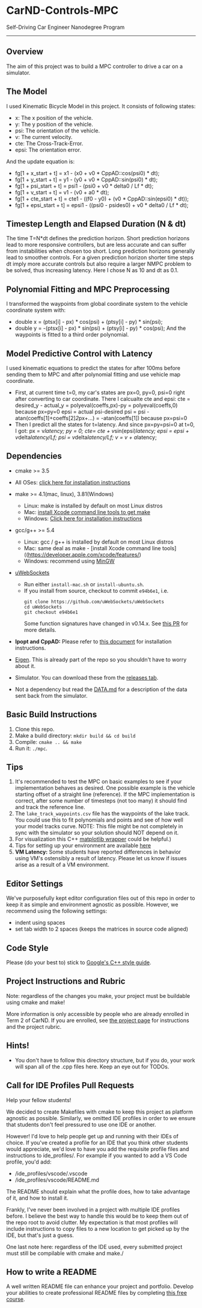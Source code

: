 # CarND-Controls-MPC
Self-Driving Car Engineer Nanodegree Program

---
## Overview

The aim of this project was to build a MPC controller to drive a car on a simulator.

## The Model
I used Kinematic Bicycle Model in this project. It consists of following states:
  * x: The x position of the vehicle.
  * y: The y position of the vehicle.
  * psi: The orientation of the vehicle.
  * v: The current velocity.
  * cte: The Cross-Track-Error.
  * epsi: The orientation error.

And the update equation is:
  * fg[1 + x_start + t] = x1 - (x0 + v0 * CppAD::cos(psi0) * dt);
  * fg[1 + y_start + t] = y1 - (y0 + v0 * CppAD::sin(psi0) * dt);
  * fg[1 + psi_start + t] = psi1 - (psi0 + v0 * delta0 / Lf * dt);
  * fg[1 + v_start + t] = v1 - (v0 + a0 * dt);
  * fg[1 + cte_start + t] = cte1 - ((f0 - y0) + (v0 * CppAD::sin(epsi0) * dt));
  * fg[1 + epsi_start + t] = epsi1 - ((psi0 - psides0) + v0 * delta0 / Lf * dt);

## Timestep Length and Elapsed Duration (N & dt)
The time T=N*dt defines the prediction horizon. Short prediction horizons lead to more responsive controllers, but are less accurate and can suffer from instabilities when chosen too short. Long prediction horizons generally lead to smoother controls. For a given prediction horizon shorter time steps dt imply more accurate controls but also require a larger NMPC problem to be solved, thus increasing latency. Here I chose N as 10 and dt as 0.1.

## Polynomial Fitting and MPC Preprocessing
I transformed the waypoints from global coordinate system to the vehicle coordinate system with:
  * double x = (ptsx[i] - px) * cos(psi) + (ptsy[i] - py) * sin(psi);
  * double y = -(ptsx[i] - px) * sin(psi) + (ptsy[i] - py) * cos(psi);
And the waypoints is fitted to a third order polynomial.

## Model Predictive Control with Latency
I used kinematic equations to predict the states for after 100ms before sending them to MPC and after polynomial fitting and use vehicle map coordinate.
* First, at current time t=0, my car's states are px=0, py=0, psi=0 right after converting to car coordinate. There I calcualte cte and epsi:
cte = desired_y - actual_y
    = polyeval(coeffs,px)-py
    = polyeval(coeffs,0) because px=py=0
epsi =  actual psi-desired psi
     = psi - atan(coeffs[1]+coeffs[2]*2*px+...) 
     = -atan(coeffs[1])  because px=psi=0
* Then I predict all the states for t=latency. And since px=py=psi=0 at t=0, I got:
          px = v*latency;
          py = 0;
          cte= cte + v*sin(epsi)*latency;
          epsi = epsi + v*delta*latency/Lf;
          psi = v*delta*latency/Lf;
          v = v + a*latency;

## Dependencies

* cmake >= 3.5
 * All OSes: [click here for installation instructions](https://cmake.org/install/)
* make >= 4.1(mac, linux), 3.81(Windows)
  * Linux: make is installed by default on most Linux distros
  * Mac: [install Xcode command line tools to get make](https://developer.apple.com/xcode/features/)
  * Windows: [Click here for installation instructions](http://gnuwin32.sourceforge.net/packages/make.htm)
* gcc/g++ >= 5.4
  * Linux: gcc / g++ is installed by default on most Linux distros
  * Mac: same deal as make - [install Xcode command line tools]((https://developer.apple.com/xcode/features/)
  * Windows: recommend using [MinGW](http://www.mingw.org/)
* [uWebSockets](https://github.com/uWebSockets/uWebSockets)
  * Run either `install-mac.sh` or `install-ubuntu.sh`.
  * If you install from source, checkout to commit `e94b6e1`, i.e.
    ```
    git clone https://github.com/uWebSockets/uWebSockets
    cd uWebSockets
    git checkout e94b6e1
    ```
    Some function signatures have changed in v0.14.x. See [this PR](https://github.com/udacity/CarND-MPC-Project/pull/3) for more details.

* **Ipopt and CppAD:** Please refer to [this document](https://github.com/udacity/CarND-MPC-Project/blob/master/install_Ipopt_CppAD.md) for installation instructions.
* [Eigen](http://eigen.tuxfamily.org/index.php?title=Main_Page). This is already part of the repo so you shouldn't have to worry about it.
* Simulator. You can download these from the [releases tab](https://github.com/udacity/self-driving-car-sim/releases).
* Not a dependency but read the [DATA.md](./DATA.md) for a description of the data sent back from the simulator.


## Basic Build Instructions

1. Clone this repo.
2. Make a build directory: `mkdir build && cd build`
3. Compile: `cmake .. && make`
4. Run it: `./mpc`.

## Tips

1. It's recommended to test the MPC on basic examples to see if your implementation behaves as desired. One possible example
is the vehicle starting offset of a straight line (reference). If the MPC implementation is correct, after some number of timesteps
(not too many) it should find and track the reference line.
2. The `lake_track_waypoints.csv` file has the waypoints of the lake track. You could use this to fit polynomials and points and see of how well your model tracks curve. NOTE: This file might be not completely in sync with the simulator so your solution should NOT depend on it.
3. For visualization this C++ [matplotlib wrapper](https://github.com/lava/matplotlib-cpp) could be helpful.)
4.  Tips for setting up your environment are available [here](https://classroom.udacity.com/nanodegrees/nd013/parts/40f38239-66b6-46ec-ae68-03afd8a601c8/modules/0949fca6-b379-42af-a919-ee50aa304e6a/lessons/f758c44c-5e40-4e01-93b5-1a82aa4e044f/concepts/23d376c7-0195-4276-bdf0-e02f1f3c665d)
5. **VM Latency:** Some students have reported differences in behavior using VM's ostensibly a result of latency.  Please let us know if issues arise as a result of a VM environment.

## Editor Settings

We've purposefully kept editor configuration files out of this repo in order to
keep it as simple and environment agnostic as possible. However, we recommend
using the following settings:

* indent using spaces
* set tab width to 2 spaces (keeps the matrices in source code aligned)

## Code Style

Please (do your best to) stick to [Google's C++ style guide](https://google.github.io/styleguide/cppguide.html).

## Project Instructions and Rubric

Note: regardless of the changes you make, your project must be buildable using
cmake and make!

More information is only accessible by people who are already enrolled in Term 2
of CarND. If you are enrolled, see [the project page](https://classroom.udacity.com/nanodegrees/nd013/parts/40f38239-66b6-46ec-ae68-03afd8a601c8/modules/f1820894-8322-4bb3-81aa-b26b3c6dcbaf/lessons/b1ff3be0-c904-438e-aad3-2b5379f0e0c3/concepts/1a2255a0-e23c-44cf-8d41-39b8a3c8264a)
for instructions and the project rubric.

## Hints!

* You don't have to follow this directory structure, but if you do, your work
  will span all of the .cpp files here. Keep an eye out for TODOs.

## Call for IDE Profiles Pull Requests

Help your fellow students!

We decided to create Makefiles with cmake to keep this project as platform
agnostic as possible. Similarly, we omitted IDE profiles in order to we ensure
that students don't feel pressured to use one IDE or another.

However! I'd love to help people get up and running with their IDEs of choice.
If you've created a profile for an IDE that you think other students would
appreciate, we'd love to have you add the requisite profile files and
instructions to ide_profiles/. For example if you wanted to add a VS Code
profile, you'd add:

* /ide_profiles/vscode/.vscode
* /ide_profiles/vscode/README.md

The README should explain what the profile does, how to take advantage of it,
and how to install it.

Frankly, I've never been involved in a project with multiple IDE profiles
before. I believe the best way to handle this would be to keep them out of the
repo root to avoid clutter. My expectation is that most profiles will include
instructions to copy files to a new location to get picked up by the IDE, but
that's just a guess.

One last note here: regardless of the IDE used, every submitted project must
still be compilable with cmake and make./

## How to write a README
A well written README file can enhance your project and portfolio.  Develop your abilities to create professional README files by completing [this free course](https://www.udacity.com/course/writing-readmes--ud777).
